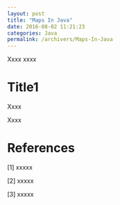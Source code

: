 ```yaml
---
layout: post
title: "Maps In Java"
date: 2016-08-02 11:21:23
categories: Java
permalink: /archivers/Maps-In-Java
---
```


Xxxx xxxx

<!--more-->

# Title1

Xxxx

Xxxx

# References

[1] xxxxx

[2] xxxxx

[3] xxxxx








